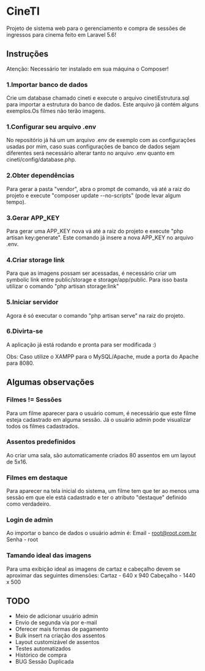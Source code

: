 # CineTI
Projeto de sistema web para o gerenciamento e compra de sessões de ingressos para cinema feito em Laravel 5.6!

## Instruções
Atenção: Necessário ter instalado em sua máquina o Composer!

### 1.Importar banco de dados
Crie um database chamado cineti e execute o arquivo cinetiEstrutura.sql para importar a estrutura do banco de dados. Este arquivo já contém alguns exemplos.Os filmes não terão imagens.

### 1.Configurar seu arquivo .env
No repositório já há um um arquivo .env de exemplo com as configurações usadas por mim, caso suas configurações de banco de dados sejam diferentes será necessário alterar tanto no arquivo .env quanto em cineti/config/database.php.

### 2.Obter dependências
Para gerar a pasta "vendor", abra o prompt de comando, vá até a raiz do projeto e execute "composer update --no-scripts" (pode levar algum tempo).

### 3.Gerar APP_KEY
Para gerar uma APP_KEY nova vá até a raiz do projeto e execute "php artisan key:generate". Este comando já insere a nova APP_KEY no arquivo .env.

### 4.Criar storage link
Para que as imagens possam ser acessadas, é necessário criar um symbolic link entre public/storage e storage/app/public. Para isso basta utilizar o comando "php artisan storage:link"

### 5.Iniciar servidor
Agora é só executar o comando "php artisan serve" na raiz do projeto.

### 6.Divirta-se
A aplicação já está rodando e pronta para ser modificada :)

Obs: Caso utilize o XAMPP para o MySQL/Apache, mude a porta do Apache para 8080.

## Algumas observações

### Filmes != Sessões
Para um filme aparecer para o usuário comum, é necessário que este filme esteja cadastrado em alguma sessão. Já o usuário admin pode visualizar todos os filmes cadastrados.

### Assentos predefinidos
Ao criar uma sala, são automaticamente criados 80 assentos em um layout de 5x16. 

### Filmes em destaque
Para aparecer na tela inicial do sistema, um filme tem que ter ao menos uma sessão em que ele está cadastrado e ter o atributo "destaque" definido como verdadeiro.

### Login de admin
Ao importar o banco de dados o usuário admin é:
Email - root@root.com.br
Senha - root

### Tamando ideal das imagens
Para uma exibição ideal as imagens de cartaz e cabeçalho devem se aproximar das seguintes dimensões:
Cartaz - 640 x 940
Cabeçalho - 1440 x 500

## TODO
 - Meio de adicionar usuário admin
 - Envio de segunda via por e-mail
 - Oferecer mais formas de pagamento
 - Bulk insert na criação dos assentos
 - Layout customizável de assentos
 - Testes automatizados
 - Histórico de compra
 - BUG Sessão Duplicada

